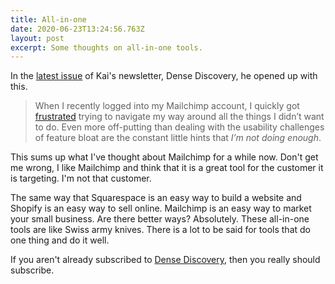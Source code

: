 ```yaml
---
title: All-in-one
date: 2020-06-23T13:24:56.763Z
layout: post
excerpt: Some thoughts on all-in-one tools.
---
```

In the [latest issue](https://www.densediscovery.com/issues/93) of Kai's newsletter, Dense Discovery, he opened up with this.

> When I recently logged into my Mailchimp account, I quickly got [frustrated](https://twitter.com/KaiBrach/status/1263225673251868672) trying to navigate my way around all the things I didn’t want to do. Even more off-putting than dealing with the usability challenges of feature bloat are the constant little hints that *I’m not doing enough*.

This sums up what I've thought about Mailchimp for a while now. Don't get me wrong, I like Mailchimp and think that it is a great tool for the customer it is targeting. I'm not that customer. 

The same way that Squarespace is an easy way to build a website and Shopify is an easy way to sell online. Mailchimp is an easy way to market your small business. Are there better ways? Absolutely. These all-in-one tools are like Swiss army knives. There is a lot to be said for tools that do one thing and do it well.

If you aren't already subscribed to [Dense Discovery](https://www.densediscovery.com/), then you really should subscribe.